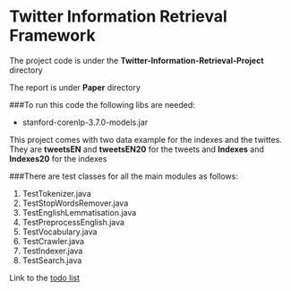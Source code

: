 # Twitter Information Retrieval Framework

The project code is under the **Twitter-Information-Retrieval-Project** directory

The report is under **Paper** directory

###To run this code the following libs are needed:
- stanford-corenlp-3.7.0-models.jar

This project comes with two data example for the indexes and the twittes. They are **tweetsEN** and **tweetsEN20** for the tweets and **Indexes** and **Indexes20** for the indexes

###There are test classes for all the main modules as follows:
1. TestTokenizer.java
2. TestStopWordsRemover.java
3. TestEnglishLemmatisation.java
4. TestPreprocessEnglish.java
5. TestVocabulary.java
6. TestCrawler.java
7. TestIndexer.java
8. TestSearch.java

Link to the [todo list](NextStep.md)